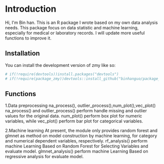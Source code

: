 
<!-- README.md is generated from README.Rmd. Please edit that file -->

# Introduction

Hi, I'm Bin han. This is an R package I wrote based on my own data analysis needs. This package focus on data statistic and machine learning, especially for medical or laboratory records. I will update more useful functions to improve it.

## Installation

You can install the development version of zmy like so:

``` r
# if(!require(devtools))install.packages("devtools")
# if(!require(package_zmy))devtools::install_github("binhanguo/package_zmy",upgrade = FALSE,dependencies = TRUE)
```

## Functions

1.Data preprocessing
na_process(), outlier_process(),num_plot(),vec_plot()
na_process() and outlier_process() perform handle missing and outlier values for the original data. num_plot() perform box plot for numeric variables, while vec_plot() perform bar plot for categorical variables.

2.Machine learning
At present, the module only provides random forest and glmnet as method on model construction by machine learning, for category and numerical dependent variables, respectively.
rf_analysis() perform machine Learning Based on Random Forest for Selecting Variables and evaluate model.
glmnet_analysis() perform machine Learning Based on regressive analysis for evaluate model.

